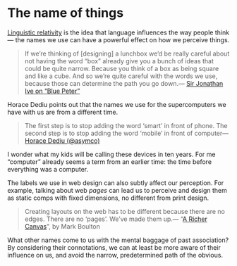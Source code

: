 

# The name of things

[Linguistic relativity](http://en.wikipedia.org/wiki/Linguistic_relativity) is the idea that language
influences the way people think — the names we use can have a powerful effect on how we perceive
things.

> If we’re thinking of [designing] a lunchbox we’d be really careful about
> not having the word “box” already give you a bunch of ideas that could be quite narrow. Because you think
> of a box as being square and like a cube. And so we’re quite careful with the words we use, because those
> can determine the path you go down.— [Sir Jonathan Ive on “Blue
Peter”](http://www.youtube.com/watch?v=6SD70jM1uwo)

Horace Dediu points out that the names we use for the supercomputers we have with us are from a different
time.

> The first step is to stop adding the word ‘smart’ in front of phone. The
> second step is to stop adding the word ‘mobile’ in front of computer— [Horace
Dediu (@asymco)](https://twitter.com/asymco/status/314681812737720320)

I wonder what my kids will be calling these devices in ten years. For me “computer” already seems a term
from an earlier time: the time before everything was a computer.

The labels we use in web design can also subtly affect our perception. For example, talking about web *pages*
can lead us to perceive and design them as static comps with fixed dimensions, no different from print
design.

> Creating layouts on the web has to be different because there are no edges.
> There are no ‘pages’. We’ve made them up.— “[A Richer
Canvas](http://www.markboulton.co.uk/journal/a-richer-canvas)”, by Mark Boulton

What other names come to us with the mental baggage of past association? By considering their connotations, we
can at least be more aware of their influence on us, and avoid the narrow, predetermined path of the
obvious.